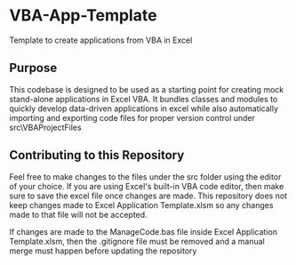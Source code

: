 # VBA-App-Template
Template to create applications from VBA in Excel

## Purpose

This codebase is designed to be used as a starting point for creating mock stand-alone applications in Excel VBA. It bundles classes and modules to quickly develop data-driven applications in excel while also automatically importing and exporting code files for proper version control under src\VBAProjectFiles

## Contributing to this Repository

Feel free to make changes to the files under the src folder using the editor of your choice. If you are using Excel's built-in VBA code editor, then make sure to save the excel file once changes are made. This repository does not keep changes made to Excel Application Template.xlsm so any changes made to that file will not be accepted.

If changes are made to the ManageCode.bas file inside Excel Application Template.xlsm, then the .gitignore file must be removed and a manual merge must happen before updating the repository 